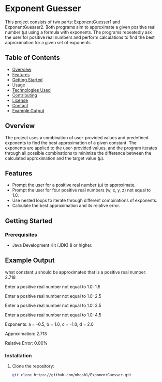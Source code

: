 # Exponent Guesser

This project consists of two parts: ExponentGuesser1 and ExponentGuesser2. Both programs aim to approximate a given positive real number (μ) using a formula with exponents. The programs repeatedly ask the user for positive real numbers and perform calculations to find the best approximation for a given set of exponents.

## Table of Contents

- [Overview](#overview)
- [Features](#features)
- [Getting Started](#getting-started)
- [Usage](#usage)
- [Technologies Used](#technologies-used)
- [Contributing](#contributing)
- [License](#license)
- [Contact](#contact)
- [Example Output](#example-output)

## Overview

The project uses a combination of user-provided values and predefined exponents to find the best approximation of a given constant. The exponents are applied to the user-provided values, and the program iterates through all possible combinations to minimize the difference between the calculated approximation and the target value (μ).

## Features

- Prompt the user for a positive real number (μ) to approximate.
- Prompt the user for four positive real numbers (w, x, y, z) not equal to 1.0.
- Use nested loops to iterate through different combinations of exponents.
- Calculate the best approximation and its relative error.

## Getting Started

### Prerequisites

- Java Development Kit (JDK) 8 or higher.

## Example Output
what constant μ should be approximated that is a positive real number: 2.718

Enter a positive real number not equal to 1.0: 1.5

Enter a positive real number not equal to 1.0: 2.5

Enter a positive real number not equal to 1.0: 3.5

Enter a positive real number not equal to 1.0: 4.5

Exponents: a = -0.5, b = 1.0, c = -1.0, d = 2.0

Approximation: 2.718

Relative Error: 0.00%

### Installation

1. Clone the repository:
   ```bash
   git clone https://github.com/mhosh1/ExponentGuesser.git
